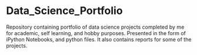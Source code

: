 # Data_Science_Portfolio

Repository containing portfolio of data science projects completed by me for academic, self learning, and hobby purposes. Presented in the form of iPython Notebooks, and python files. It also contains reports for some of the projects.
